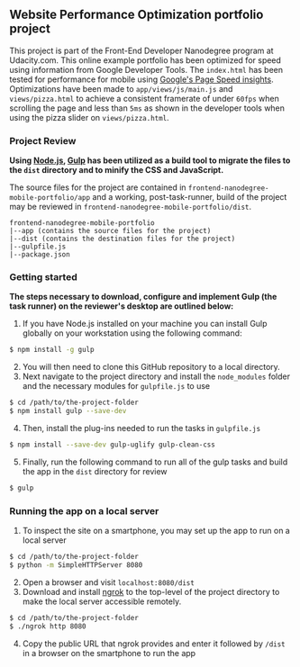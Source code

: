 ## Website Performance Optimization portfolio project

This project is part of the Front-End Developer Nanodegree program at Udacity.com. This online example portfolio has been optimized for speed using information from Google Developer Tools. The `index.html` has been tested for performance for mobile using [Google's Page Speed insights](https://developers.google.com/speed/pagespeed/insights/). Optimizations have been made to  `app/views/js/main.js` and `views/pizza.html` to achieve a consistent framerate of under `60fps` when scrolling the page and less than `5ms` as shown in the developer tools when using the pizza slider on `views/pizza.html`.  

### Project Review

**Using [Node.js](https://nodejs.org/), [Gulp](https://www.npmjs.com/package/gulp) has been utilized as a build tool to migrate the files to the ```dist``` directory and to minify the CSS and JavaScript.** 

The source files for the project are contained in `frontend-nanodegree-mobile-portfolio/app` and a working, post-task-runner, build of the project may be reviewed in `frontend-nanodegree-mobile-portfolio/dist`. 

```
frontend-nanodegree-mobile-portfolio
|--app (contains the source files for the project)
|--dist (contains the destination files for the project)
|--gulpfile.js
|--package.json
```


### Getting started

**The steps necessary to download, configure and implement Gulp (the task runner) on the reviewer's desktop are outlined below:**

1. If you have Node.js installed on your machine you can install Gulp globally on your workstation using the following command:

```bash
$ npm install -g gulp
```

2. You will then need to clone this GitHub repository to a local directory. 
3. Next navigate to the project directory and install the ```node_modules``` folder and the necessary modules for ```gulpfile.js``` to use

```bash
$ cd /path/to/the-project-folder
$ npm install gulp --save-dev
```

4. Then, install the plug-ins needed to run the tasks in ```gulpfile.js```

```bash
$ npm install --save-dev gulp-uglify gulp-clean-css
```

5. Finally, run the following command to run all of the gulp tasks and build the app in the ```dist``` directory for review

```bash
$ gulp
```

### Running the app on a local server

1. To inspect the site on a smartphone, you may set up the app to run on a local server

```bash
$ cd /path/to/the-project-folder
$ python -m SimpleHTTPServer 8080
```

2. Open a browser and visit ```localhost:8080/dist```
3. Download and install [ngrok](https://ngrok.com/) to the top-level of the project directory to make the local server accessible remotely.

``` bash
$ cd /path/to/the-project-folder
$ ./ngrok http 8080
```

4. Copy the public URL that ngrok provides and enter it followed by ```/dist``` in a browser on the smartphone to run the app  
